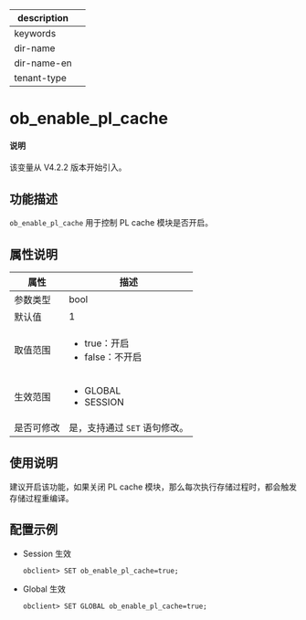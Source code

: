 |description||
|---|---|
|keywords||
|dir-name||
|dir-name-en||
|tenant-type||

# ob_enable_pl_cache

<main id="notice" type='explain'>
  <h4>说明</h4>
  <p>该变量从 V4.2.2 版本开始引入。</p>
</main>

## 功能描述

`ob_enable_pl_cache` 用于控制 PL cache 模块是否开启。

## 属性说明

| **属性**  |    **描述**  |
|---------|---------------|
| 参数类型    |    bool              |
| 默认值     |  1  |
| 取值范围    | <ul><li>true：开启  </li><li>false：不开启 </li></ul>                   |
| 生效范围    |  <ul><li>GLOBAL  </li><li>SESSION </li></ul>|
| 是否可修改 | 是，支持通过 `SET` 语句修改。|

## 使用说明

建议开启该功能，如果关闭 PL cache 模块，那么每次执行存储过程时，都会触发存储过程重编译。

## 配置示例

* Session 生效

  ```shell
  obclient> SET ob_enable_pl_cache=true;
  ```

* Global 生效

  ```shell
  obclient> SET GLOBAL ob_enable_pl_cache=true;
  ```
